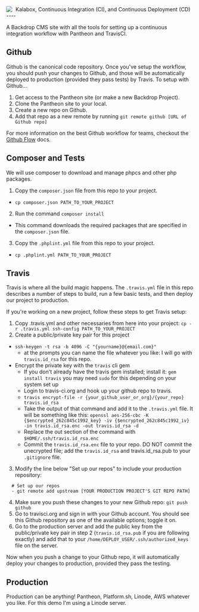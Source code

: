 <div style="float: left; margin-right: 9px;">
  <img src="https://avatars0.githubusercontent.com/u/20853287?v=3&s=200">
</div>
Kalabox, Continuous Integration (CI), and Continuous Deployment (CD)
----

A Backdrop CMS site with all the tools for setting up a continuous integration workflow with Pantheon and TravisCI.

## Github

Github is the canonical code repository. Once you've setup the workflow, you
should push your changes to Github, and those will be automatically deployed to
production (provided they pass tests) by Travis. To setup with Github...

1. Get access to the Pantheon site (or make a new Backdrop Project).
2. Clone the Pantheon site to your local.
3. Create a new repo on Github.
4. Add that repo as a new remote by running
`git remote github [URL of Github repo]`

For more information on the best Github workflow for teams, checkout the
[Github Flow](https://guides.github.com/introduction/flow) docs.

## Composer and Tests

We will use composer to download and manage phpcs and other php packages.

1.  Copy the `composer.json` file from this repo to your project.
  * `cp composer.json PATH_TO_YOUR_PROJECT`
2. Run the command `composer install`
  * This command downloads the required packages that are specified in the
  `composer.json` file.
3. Copy the `.phplint.yml` file from this repo to your project.
  * `cp .phplint.yml PATH_TO_YOUR_PROJECT`

## Travis

Travis is where all the build magic happens. The `.travis.yml` file in this repo
describes a number of steps to build, run a few basic tests, and then deploy our
project to production.

If you're working on a new project, follow these steps to get Travis setup:

1. Copy .travis.yml and other necessaries from here into your project:
`cp -r .travis.yml ssh-config PATH_TO_YOUR_PROJECT`
2. Create a public/private key pair for this project
  * `ssh-keygen -t rsa -b 4096 -C "{yourname}@{email.com}"`
    * at the prompts you can name the file whatever you like: I will go with `travis.id_rsa` for this repo.
  * Encrypt the private key with the `travis` cli gem
    * If you don't already have the travis gem installed; install it: `gem install travis` you may need `sudo` for this depending on your system set up
    * Login to travis-ci.org and hook up your github repo to travis.
    * `travis encrypt-file -r {your_github_user_or_org}/{your_repo} travis.id_rsa`
    * Take the output of that command and add it to the `.travis.yml` file.  It will be something like this:
    `openssl aes-256-cbc -K {$encrypted_262c845c1992_key} -iv {$encrypted_262c845c1992_iv} -in travis.id_rsa.enc -out travis.id_rsa -d`
    * Replace the out section of the command with `$HOME/.ssh/travis.id_rsa.enc`
    * Commit the `travis.id_rsa.enc` file to your repo.  DO NOT commit the
    unecrypted file; add the `travis.id_rsa` and travis.id_rsa.pub to your
    `.gitignore` file.
3. Modify the line below "Set up our repos" to include your production
repository:
```
  # Set up our repos
  - git remote add upstream [YOUR PRODUCTION PROJECT'S GIT REPO PATH]
```
4. Make sure you push these changes to your new Github repo:
`git push github`
5. Go to travisci.org and sign in with your Github account. You should see this
Github repository as one of the available options; toggle it on.
6. Go to the production server and add the public key from the public/private
key pair in step 2 (`travis.id_rsa.pub` if you are following exactly) and add
that to your `/home/DEPLOY_USER/.ssh/authorized_keys` file on the server.

Now when you push a change to your Github repo, it will automatically deploy
your changes to production, provided they pass the testing.


## Production

Production can be anything! Pantheon, Platform.sh, Linode, AWS whatever you like.
For this demo I'm using a Linode server.
